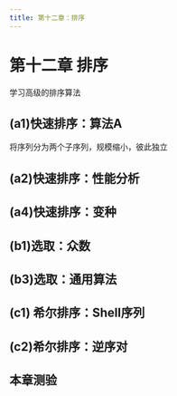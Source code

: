 ```yaml
---
title: 第十二章：排序
---
```


# 第十二章 排序

学习高级的排序算法

## (a1)快速排序：算法A

将序列分为两个子序列，规模缩小，彼此独立

## (a2)快速排序：性能分析
## (a4)快速排序：变种
## (b1)选取：众数
## (b3)选取：通用算法
## (c1) 希尔排序：Shell序列
## (c2)希尔排序：逆序对
## 本章测验